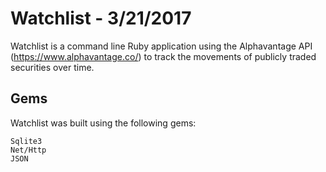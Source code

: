 Watchlist - 3/21/2017
===

Watchlist is a command line Ruby application using the Alphavantage API (https://www.alphavantage.co/) to track the movements of publicly traded securities over time. 

## Gems

Watchlist was built using the following gems:

```
Sqlite3
Net/Http
JSON
```
